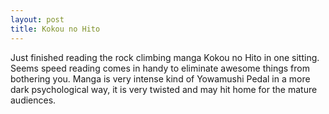 ```yaml
---
layout: post
title: Kokou no Hito
---
```


Just finished reading the rock climbing manga Kokou no Hito in one sitting. 
Seems speed reading comes in handy to eliminate awesome things from bothering you.
Manga is very intense kind of Yowamushi Pedal in a more dark psychological way, it is very twisted and may hit home for the mature audiences.

